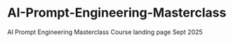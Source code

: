 # AI-Prompt-Engineering-Masterclass
AI Prompt Engineering Masterclass Course landing page Sept 2025
